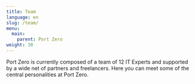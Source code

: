 ```yaml
---
title: Team
language: en
slug: /team/
menu: 
  main:
    parent: Port Zero
weight: 30
---
```

Port Zero is currently composed of a team of 12 IT Experts and supported by a wide net of partners and freelancers. Here you can meet some of the central personalities at Port Zero.
